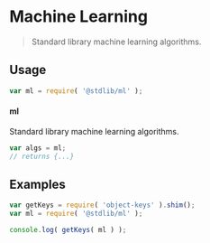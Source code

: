 # Machine Learning

> Standard library machine learning algorithms.

<section class="usage">

## Usage

```javascript
var ml = require( '@stdlib/ml' );
```

#### ml

Standard library machine learning algorithms.

```javascript
var algs = ml;
// returns {...}
```

</section>

<!-- /.usage -->

<section class="examples">

## Examples

<!-- TODO: better examples -->

```javascript
var getKeys = require( 'object-keys' ).shim();
var ml = require( '@stdlib/ml' );

console.log( getKeys( ml ) );
```

</section>

<!-- /.examples -->

<section class="links">

</section>

<!-- /.links -->
